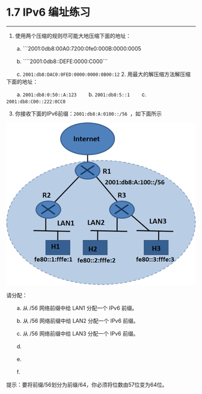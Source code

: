 # 1.7 IPv6 编址练习
----------
1. 使用两个压缩的规则尽可能大地压缩下面的地址：

　　a. ```2001:0db8:00A0:7200:0fe0:000B:0000:0005

　　b. ````2001:0db8::DEFE:0000:C000```

　　c. ```2001:db8:DAC0:0FED:0000:0000:0B00:12```
2. 用最大的解压缩方法解压缩下面的地址：

　　a. ```2001:db8:0:50::A:123```
　　b. ```2001:db8:5::1```
　　c. ``` 2001:db8:C00::222:0CC0```

3. 你接收下面的IPv6前缀：```2001:db8:A:0100::/56 ```，如下面所示

<center><img src="images/iot_in_five_days/1/image008.png" /></center>

请分配：

　　a. 从 /56 网络前缀中给 LAN1 分配一个 IPv6 前缀。

　　b. 从 /56 网络前缀中给 LAN2 分配一个 IPv6 前缀。

　　c. 从 /56 网络前缀中给 LAN3 分配一个 IPv6 前缀。

　　d.

　　e.

　　f.

提示：要将前缀/56划分为前缀/64，你必须将位数由57位变为64位。

